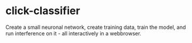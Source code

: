 # click-classifier
Create a small neuronal network, create training data, train the model, and run interference on it - all interactively in a webbrowser.
